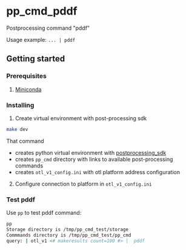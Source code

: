 # pp_cmd_pddf
Postprocessing command "pddf"

Usage example:
`... | pddf`

## Getting started
###  Prerequisites
1. [Miniconda](https://docs.conda.io/en/latest/miniconda.html)

### Installing
1. Create virtual environment with post-processing sdk 
```bash
make dev
```
That command  
- creates python virtual environment with [postprocessing_sdk](https://github.com/ISGNeuroTeam/postprocessing_sdk)
- creates `pp_cmd` directory with links to available post-processing commands
- creates `otl_v1_config.ini` with otl platform address configuration

2. Configure connection to platform in `otl_v1_config.ini`

### Test pddf
Use `pp` to test pddf command:  
```bash
pp
Storage directory is /tmp/pp_cmd_test/storage
Commmands directory is /tmp/pp_cmd_test/pp_cmd
query: | otl_v1 <# makeresults count=100 #> |  pddf 
```

